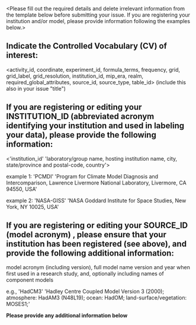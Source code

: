 <Please fill out the required details and delete irrelevant information from the template below before submitting your issue.  If you are registering your institution and/or model, please provide information following the examples below.>

## Indicate the Controlled Vocabulary (CV) of interest:
<activity_id, coordinate, experiment_id, formula_terms, frequency, grid, grid_label, grid_resolution, institution_id, mip_era, realm, required_global_attributes, source_id, source_type, table_id>  (include this also in your issue "title")

## If you are registering or editing your INSTITUTION_ID (abbreviated acronym identifying your institution and used in labeling your data), please provide the following information:

<'institution_id' 'laboratory/group name, hosting institution name, city, state/province and postal-code, country'>

example 1: 'PCMDI' 'Program for Climate Model Diagnosis and Intercomparison, Lawrence Livermore National Laboratory, Livermore, CA 94550, USA'

example 2: 'NASA-GISS' 'NASA Goddard Institute for Space Studies, New York, NY 10025, USA'

## If you are registering or editing your SOURCE_ID (model acronym) , please ensure that your institution has been registered (see above), and provide the following additional information:

model acronym (including version), full model name version and year when first used in a research study, and, optionally including names of component models

e.g., 'HadCM3' 'Hadley Centre Coupled Model Version 3 (2000); atmosphere: HadAM3 (N48L19); ocean: HadOM; land-surface/vegetation: MOSES1;'

**Please provide any additional information below**
